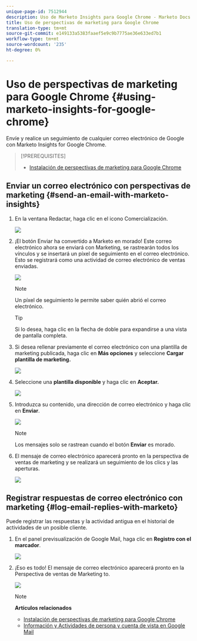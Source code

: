 ```yaml
---
unique-page-id: 7512944
description: Uso de Marketo Insights para Google Chrome - Marketo Docs - Documentación del producto
title: Uso de perspectivas de marketing para Google Chrome
translation-type: tm+mt
source-git-commit: e149133a5383faaef5e9c9b7775ae36e633ed7b1
workflow-type: tm+mt
source-wordcount: '235'
ht-degree: 0%

---
```



# Uso de perspectivas de marketing para Google Chrome {#using-marketo-insights-for-google-chrome}

Envíe y realice un seguimiento de cualquier correo electrónico de Google con Marketo Insights for Google Chrome.

>[!PREREQUISITES]
>
>* [Instalación de perspectivas de marketing para Google Chrome](install-marketo-insights-for-google-chrome.md)

>



## Enviar un correo electrónico con perspectivas de marketing {#send-an-email-with-marketo-insights}

1. En la ventana Redactar, haga clic en el icono Comercialización.

   ![](assets/image2015-10-5-14-3a57-3a53.png)

1. ¡El botón Enviar ha convertido a Marketo en morado! Este correo electrónico ahora se enviará con Marketing, se rastrearán todos los vínculos y se insertará un píxel de seguimiento en el correo electrónico. Esto se registrará como una actividad de correo electrónico de ventas enviadas.

   ![](assets/image2015-10-5-15-3a2-3a21.png)

   >[!NOTE]
   >
   >Un píxel de seguimiento le permite saber quién abrió el correo electrónico.

   >[!TIP]
   >
   >Si lo desea, haga clic en la flecha de doble para expandirse a una vista de pantalla completa.

1. Si desea rellenar previamente el correo electrónico con una plantilla de marketing publicada, haga clic en **Más opciones** y seleccione **Cargar plantilla de marketing.**

   ![](assets/image2015-10-5-15-3a6-3a50.png)

1. Seleccione una **plantilla disponible** y haga clic en **Aceptar.**

   ![](assets/image2015-10-5-15-3a11-3a44.png)

1. Introduzca su contenido, una dirección de correo electrónico y haga clic en **Enviar**.

   ![](assets/image2015-10-6-14-3a37-3a32.png)

   >[!NOTE]
   >
   >Los mensajes solo se rastrean cuando el botón **Enviar** es morado.

1. El mensaje de correo electrónico aparecerá pronto en la perspectiva de ventas de marketing y se realizará un seguimiento de los clics y las aperturas.

   ![](assets/image2015-4-23-16-3a59-3a43.png)

## Registrar respuestas de correo electrónico con marketing {#log-email-replies-with-marketo}

Puede registrar las respuestas y la actividad antigua en el historial de actividades de un posible cliente.

1. En el panel previsualización de Google Mail, haga clic en **Registro con el marcador**.

   ![](assets/image2015-4-23-17-3a0-3a42.png)

1. ¡Eso es todo! El mensaje de correo electrónico aparecerá pronto en la Perspectiva de ventas de Marketing to.

   ![](assets/image2015-4-23-17-3a1-3a26.png)

   >[!NOTE]
   >
   >**Artículos relacionados**
   >
   >    
   >    
   >    * [Instalación de perspectivas de marketing para Google Chrome](install-marketo-insights-for-google-chrome.md)
   >    * [Información y Actividades de persona y cuenta de vista en Google Mail](view-person-and-account-information-and-activities-in-google-mail.md)


